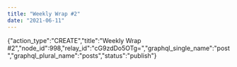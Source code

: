 ```yaml
---
title: "Weekly Wrap #2"
date: "2021-06-11"
---
```


{"action\_type":"CREATE","title":"Weekly Wrap #2","node\_id":998,"relay\_id":"cG9zdDo5OTg=","graphql\_single\_name":"post","graphql\_plural\_name":"posts","status":"publish"}
